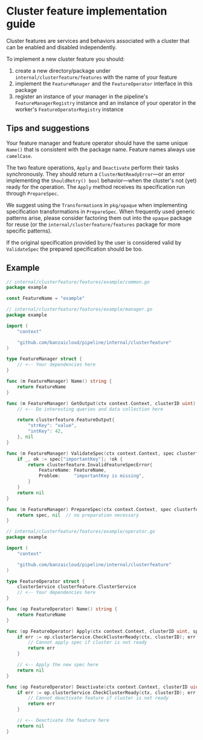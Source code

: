 # Cluster feature implementation guide
Cluster features are services and behaviors associated with a cluster that can be enabled and disabled independently.

To implement a new cluster feature you should:
1. create a new directory/package under `internal/clusterfeature/features` with the name of your feature
2. implement the `FeatureManager` and the `FeatureOperator` interface in this package
3. register an instance of your manager in the pipeline's `FeatureManagerRegistry` instance and an instance of your operator in the worker's `FeatureOperatorRegistry` instance

## Tips and suggestions
Your feature manager and feature operator should have the same unique `Name()` that is consistent with the package name. Feature names always use `camelCase`.

The two feature operations, `Apply` and `Deactivate` perform their tasks synchronously.
They should return a `ClusterNotReadyError`—or an error implementing the `ShouldRetry() bool` behavior—when the cluster's not (yet) ready for the operation.
The `Apply` method receives its specification run through `PrepareSpec`.

We suggest using the `Transformation`s in `pkg/opaque` when implementing specification transformations in `PrepareSpec`. When frequently used generic patterns arise, please consider factoring them out into the `opaque` package for reuse (or the `internal/clusterfeature/features` package for more specific patterns).

If the original specification provided by the user is considered valid by `ValidateSpec` the prepared specification should be too.

## Example
```go
// internal/clusterfeature/features/example/common.go
package example

const FeatureName = "example"

```

```go
// internal/clusterfeature/features/example/manager.go
package example

import (
    "context"

	"github.com/banzaicloud/pipeline/internal/clusterfeature"
)

type FeatureManager struct {
    // <-- Your dependencies here
}

func (m FeatureManager) Name() string {
	return FeatureName
}

func (m FeatureManager) GetOutput(ctx context.Context, clusterID uint) (clusterfeature.FeatureOutput, error) {
    // <-- Do interesting queries and data collection here

    return clusterfeature.FeatureOutput{
        "strKey": "value",
        "intKey": 42,
    }, nil
}

func (m FeatureManager) ValidateSpec(ctx context.Context, spec clusterfeature.FeatureSpec) error {
    if _, ok := spec["importantKey"]; !ok {
		return clusterfeature.InvalidFeatureSpecError{
			FeatureName: FeatureName,
			Problem:     "importantKey is missing",
		}
    }
    return nil
}

func (m FeatureManager) PrepareSpec(ctx context.Context, spec clusterfeature.FeatureSpec) (clusterfeature.FeatureSpec, error) {
    return spec, nil  // no preparation necessary
}
```

```go
// internal/clusterfeature/features/example/operator.go
package example

import (
    "context"

	"github.com/banzaicloud/pipeline/internal/clusterfeature"
)

type FeatureOperator struct {
	clusterService clusterfeature.ClusterService
    // <-- Your dependencies here
}

func (op FeatureOperator) Name() string {
	return FeatureName
}

func (op FeatureOperator) Apply(ctx context.Context, clusterID uint, spec FeatureSpec) error {
	if err := op.clusterService.CheckClusterReady(ctx, clusterID); err != nil {
        // Cannot apply spec if cluster is not ready
		return err
	}

    // <-- Apply the new spec here
    return nil
}

func (op FeatureOperator) Deactivate(ctx context.Context, clusterID uint) error {
	if err := op.clusterService.CheckClusterReady(ctx, clusterID); err != nil {
        // Cannot deactivate feature if cluster is not ready
		return err
	}

    // <-- Deactivate the feature here
    return nil
}
```